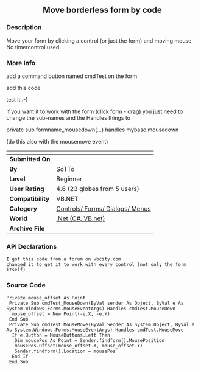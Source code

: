 ﻿<div align="center">

## Move borderless form by code


</div>

### Description

Move your form by clicking a control (or just the form) and moving mouse. No timercontrol used.
 
### More Info
 
add a command button named cmdTest on the form

add this code

test it :-)

if you want it to work with the form (click form - drag) you just need to change the sub-names and the Handles things to

private sub formname_mousedown(...) handles mybase.mousedown

(do this also with the mousemove event)


<span>             |<span>
---                |---
**Submitted On**   |
**By**             |[SoTTo](https://github.com/Planet-Source-Code/PSCIndex/blob/master/ByAuthor/sotto.md)
**Level**          |Beginner
**User Rating**    |4.6 (23 globes from 5 users)
**Compatibility**  |VB\.NET
**Category**       |[Controls/ Forms/ Dialogs/ Menus](https://github.com/Planet-Source-Code/PSCIndex/blob/master/ByCategory/controls-forms-dialogs-menus__10-3.md)
**World**          |[\.Net \(C\#, VB\.net\)](https://github.com/Planet-Source-Code/PSCIndex/blob/master/ByWorld/net-c-vb-net.md)
**Archive File**   |[](https://github.com/Planet-Source-Code/sotto-move-borderless-form-by-code__10-410/archive/master.zip)

### API Declarations

```
I got this code from a forum on vbcity.com
changed it to get it to work with every control (not only the form itself)
```


### Source Code

```
Private mouse_offset As Point
 Private Sub cmdTest_MouseDown(ByVal sender As Object, ByVal e As System.Windows.Forms.MouseEventArgs) Handles cmdTest.MouseDown
  mouse_offset = New Point(-e.X, -e.Y)
 End Sub
 Private Sub cmdTest_MouseMove(ByVal Sender As System.Object, ByVal e As System.Windows.Forms.MouseEventArgs) Handles cmdTest.MouseMove
  If e.Button = MouseButtons.Left Then
   Dim mousePos As Point = Sender.findform().MousePosition
   mousePos.Offset(mouse_offset.X, mouse_offset.Y)
   Sender.findform().Location = mousePos
  End If
 End Sub
```

